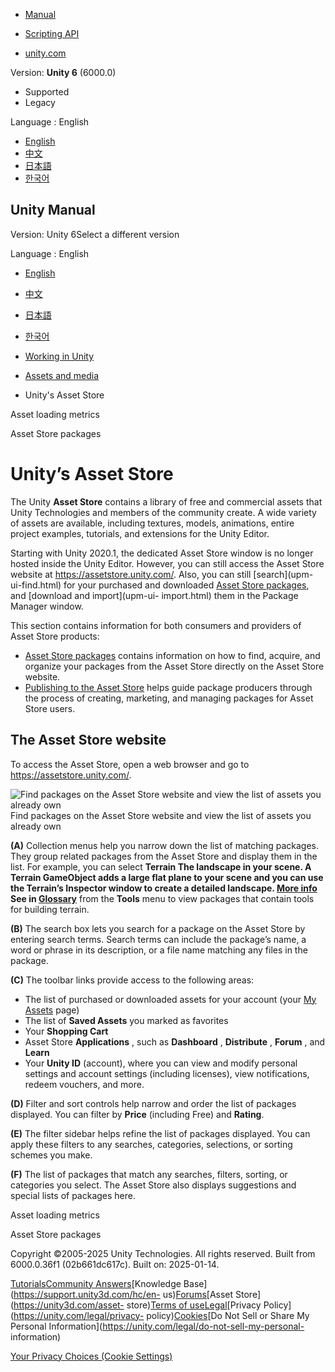 [](https://docs.unity3d.com)

  * [Manual](../Manual/index.html)
  * [Scripting API](../ScriptReference/index.html)

  * [unity.com](https://unity.com/)

Version: **Unity 6** (6000.0)

  * Supported
  * Legacy

Language : English

  * [English](/Manual/AssetStore.html)
  * [中文](/cn/current/Manual/AssetStore.html)
  * [日本語](/ja/current/Manual/AssetStore.html)
  * [한국어](/kr/current/Manual/AssetStore.html)

[](https://docs.unity3d.com)

## Unity Manual

Version: Unity 6Select a different version

Language : English

  * [English](/Manual/AssetStore.html)
  * [中文](/cn/current/Manual/AssetStore.html)
  * [日本語](/ja/current/Manual/AssetStore.html)
  * [한국어](/kr/current/Manual/AssetStore.html)

  * [Working in Unity](working-in-unity.html)
  * [Assets and media](assets-and-media.html)
  * Unity's Asset Store

[](AsyncReadManagerMetrics.html)

Asset loading metrics

[](AssetStorePackages.html)

Asset Store packages

# Unity’s Asset Store

The Unity **Asset Store** contains a library of free and commercial assets
that Unity Technologies and members of the community create. A wide variety of
assets are available, including textures, models, animations, entire project
examples, tutorials, and extensions for the Unity Editor.

Starting with Unity 2020.1, the dedicated Asset Store window is no longer
hosted inside the Unity Editor. However, you can still access the Asset Store
website at <https://assetstore.unity.com/>. Also, you can still [search](upm-
ui-find.html) for your purchased and downloaded [Asset Store
packages](AssetStorePackages.html), and [download and import](upm-ui-
import.html) them in the Package Manager window.

This section contains information for both consumers and providers of Asset
Store products:

  * [Asset Store packages](AssetStorePackages.html) contains information on how to find, acquire, and organize your packages from the Asset Store directly on the Asset Store website.
  * [Publishing to the Asset Store](AssetStorePublishing.html) helps guide package producers through the process of creating, marketing, and managing packages for Asset Store users.

## The Asset Store website

To access the Asset Store, open a web browser and go to
<https://assetstore.unity.com/>.

![Find packages on the Asset Store website and view the list of assets you
already own](../uploads/Main/AssetStore-main.png) Find packages on the Asset
Store website and view the list of assets you already own

**(A)** Collection menus help you narrow down the list of matching packages.
They group related packages from the Asset Store and display them in the list.
For example, you can select ****Terrain** The landscape in your scene. A
Terrain GameObject adds a large flat plane to your scene and you can use the
Terrain’s Inspector window to create a detailed landscape. [More
info](terrain-UsingTerrains.html)  
See in [Glossary](Glossary.html#Terrain)** from the **Tools** menu to view
packages that contain tools for building terrain.

**(B)** The search box lets you search for a package on the Asset Store by
entering search terms. Search terms can include the package’s name, a word or
phrase in its description, or a file name matching any files in the package.

**(C)** The toolbar links provide access to the following areas:

  * The list of purchased or downloaded assets for your account (your [My Assets](AssetPackagesOrganize.html) page)
  * The list of **Saved Assets** you marked as favorites
  * Your **Shopping Cart**
  * Asset Store **Applications** , such as **Dashboard** , **Distribute** , **Forum** , and **Learn**
  * Your **Unity ID** (account), where you can view and modify personal settings and account settings (including licenses), view notifications, redeem vouchers, and more.

**(D)** Filter and sort controls help narrow and order the list of packages
displayed. You can filter by **Price** (including Free) and **Rating**.

**(E)** The filter sidebar helps refine the list of packages displayed. You
can apply these filters to any searches, categories, selections, or sorting
schemes you make.

**(F)** The list of packages that match any searches, filters, sorting, or
categories you select. The Asset Store also displays suggestions and special
lists of packages here.

[](AsyncReadManagerMetrics.html)

Asset loading metrics

[](AssetStorePackages.html)

Asset Store packages

Copyright ©2005-2025 Unity Technologies. All rights reserved. Built from
6000.0.36f1 (02b661dc617c). Built on: 2025-01-14.

[Tutorials](https://learn.unity.com/)[Community
Answers](https://answers.unity3d.com)[Knowledge
Base](https://support.unity3d.com/hc/en-
us)[Forums](https://forum.unity3d.com)[Asset Store](https://unity3d.com/asset-
store)[Terms of
use](https://docs.unity3d.com/Manual/TermsOfUse.html)[Legal](https://unity.com/legal)[Privacy
Policy](https://unity.com/legal/privacy-
policy)[Cookies](https://unity.com/legal/cookie-policy)[Do Not Sell or Share
My Personal Information](https://unity.com/legal/do-not-sell-my-personal-
information)

[Your Privacy Choices (Cookie Settings)](javascript:void\(0\);)

